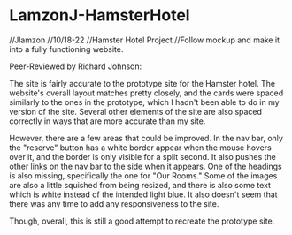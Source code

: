 # LamzonJ-HamsterHotel

//Jlamzon
//10/18-22
//Hamster Hotel Project
//Follow mockup and make it into a fully functioning website.

Peer-Reviewed by Richard Johnson:

The site is fairly accurate to the prototype site for the Hamster hotel. The website's overall layout matches pretty closely, and the cards were spaced similarly to the ones in the prototype, which I hadn't been able to do in my version of the site. Several other elements of the site are also spaced correctly in ways that are more accurate than my site.

 However, there are a few areas that could be improved. In the nav bar, only the "reserve" button has a white border appear when the mouse hovers over it, and the border is only visible for a split second. It also pushes the other links on the nav bar to the side when it appears. One of the headings is also missing, specifically the one for "Our Rooms." Some of the images are also a little squished from being resized, and there is also some text which is white instead of the intended light blue. It also doesn't seem that there was any time to add any responsiveness to the site.

 Though, overall, this is still a good attempt to recreate the prototype site.